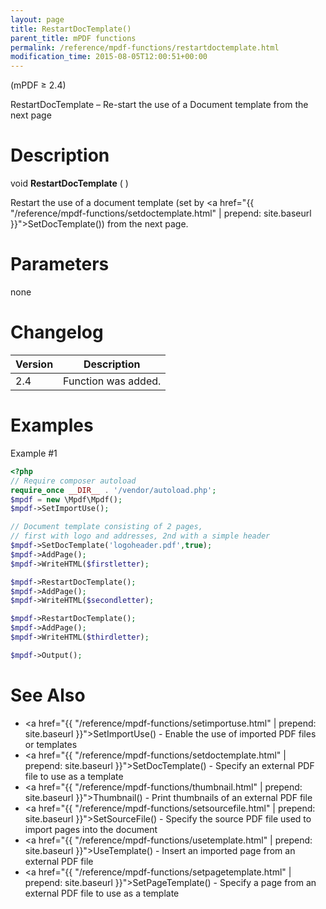 ```yaml
---
layout: page
title: RestartDocTemplate()
parent_title: mPDF functions
permalink: /reference/mpdf-functions/restartdoctemplate.html
modification_time: 2015-08-05T12:00:51+00:00
---
```


(mPDF &ge; 2.4)

RestartDocTemplate – Re-start the use of a Document template from the next page

# Description

void **RestartDocTemplate** ( )

Restart the use of a document template (set by <a href="{{ "/reference/mpdf-functions/setdoctemplate.html" | prepend: site.baseurl }}">SetDocTemplate()</a>) from the next page.

# Parameters

none

# Changelog

<table class="table">
<thead>
<tr>
  <th>Version</th>
  <th>Description</th>
</tr>
</thead>
<tbody>
<tr>
  <td>2.4</td>
  <td>Function was added.</td>
</tr>
</tbody>
</table>

# Examples

Example #1

```php
<?php
// Require composer autoload
require_once __DIR__ . '/vendor/autoload.php';
$mpdf = new \Mpdf\Mpdf();
$mpdf->SetImportUse();

// Document template consisting of 2 pages,
// first with logo and addresses, 2nd with a simple header
$mpdf->SetDocTemplate('logoheader.pdf',true);
$mpdf->AddPage();
$mpdf->WriteHTML($firstletter);

$mpdf->RestartDocTemplate();
$mpdf->AddPage();
$mpdf->WriteHTML($secondletter);

$mpdf->RestartDocTemplate();
$mpdf->AddPage();
$mpdf->WriteHTML($thirdletter);

$mpdf->Output();

```

# See Also

* <a href="{{ "/reference/mpdf-functions/setimportuse.html" | prepend: site.baseurl }}">SetImportUse()</a> - Enable the use of imported PDF files or templates
* <a href="{{ "/reference/mpdf-functions/setdoctemplate.html" | prepend: site.baseurl }}">SetDocTemplate()</a> - Specify an external PDF file to use as a template
* <a href="{{ "/reference/mpdf-functions/thumbnail.html" | prepend: site.baseurl }}">Thumbnail()</a> - Print thumbnails of an external PDF file
* <a href="{{ "/reference/mpdf-functions/setsourcefile.html" | prepend: site.baseurl }}">SetSourceFile()</a> - Specify the source PDF file used to import pages into the document
* <a href="{{ "/reference/mpdf-functions/usetemplate.html" | prepend: site.baseurl }}">UseTemplate()</a> - Insert an imported page from an external PDF file
* <a href="{{ "/reference/mpdf-functions/setpagetemplate.html" | prepend: site.baseurl }}">SetPageTemplate()</a> - Specify a page from an external PDF file to use as a template

